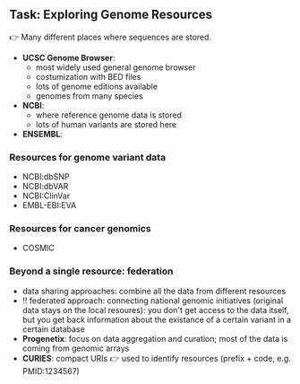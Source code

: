 ## Task: Exploring Genome Resources

👉 Many different places where sequences are stored.

* **UCSC Genome Browser**: 
   * most widely used general genome browser
   * costumization with BED files
   * lots of genome editions available
   * genomes from many species
* **NCBI**:
   * where reference genome data is stored
   * lots of human variants are stored here
* **ENSEMBL**:

### Resources for genome variant data
* NCBI:dbSNP
* NCBI:dbVAR
* NCBI:ClinVar
* EMBL-EBI:EVA

### Resources for cancer genomics
* COSMIC

### Beyond a single resource: federation
* data sharing approaches: combine all the data from different resources
* ‼️ federated approach: connecting national genomic initiatives (original data stays on the local resoures): you don't get access to the data itself, but you get back information about the existance of a certain variant in a certain database
* **Progenetix**: focus on data aggregation and curation; most of the data is coming from genomic arrays
* **CURIES**: compact URIs 👉 used to identify resources (prefix + code, e.g. PMID:1234567)

